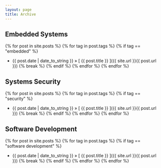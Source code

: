```yaml
---
layout: page
title: Archive
---
```


## Embedded Systems

{% for post in site.posts %}
  {% for tag in post.tags %}
    {% if tag == "embedded" %}
  * {{ post.date | date_to_string }} &raquo; [ {{ post.title }} ]({{ site.url }}{{ post.url }})
    {% break %}
    {% endif %}
  {% endfor %}
{% endfor %}

## Systems Security

{% for post in site.posts %}
  {% for tag in post.tags %}
    {% if tag == "security" %}
  * {{ post.date | date_to_string }} &raquo; [ {{ post.title }} ]({{ site.url }}{{ post.url }})
    {% break %}
    {% endif %}
  {% endfor %}
{% endfor %}

## Software Development

{% for post in site.posts %}
  {% for tag in post.tags %}
    {% if tag == "software development" %}
  * {{ post.date | date_to_string }} &raquo; [ {{ post.title }} ]({{ site.url }}{{ post.url }})
    {% break %}
    {% endif %}
  {% endfor %}
{% endfor %}
